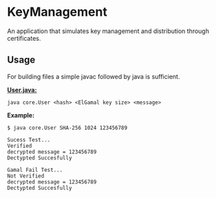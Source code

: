 # KeyManagement
An application that simulates key management and distribution through certificates.

## Usage
For building files a simple javac followed by java is sufficient.

**[User.java:](/src/main/java/KeyManagement/core/User.java)**

```console
java core.User <hash> <ElGamal key size> <message>
```

**Example:**

```console
$ java core.User SHA-256 1024 123456789

Sucess Test...
Verified
decrypted message = 123456789
Dectypted Succesfully

Gamal Fail Test...
Not Verified
decrypted message = 123456789
Dectypted Succesfully
```